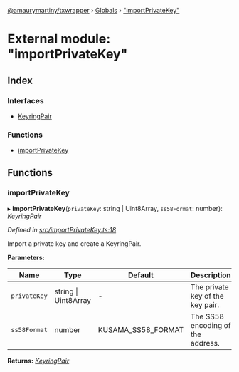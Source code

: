 [@amaurymartiny/txwrapper](../README.md) › [Globals](../globals.md) › ["importPrivateKey"](_importprivatekey_.md)

# External module: "importPrivateKey"

## Index

### Interfaces

* [KeyringPair](../interfaces/_importprivatekey_.keyringpair.md)

### Functions

* [importPrivateKey](_importprivatekey_.md#importprivatekey)

## Functions

###  importPrivateKey

▸ **importPrivateKey**(`privateKey`: string | Uint8Array, `ss58Format`: number): *[KeyringPair](../interfaces/_importprivatekey_.keyringpair.md)*

*Defined in [src/importPrivateKey.ts:18](https://github.com/paritytech/txwrapper/blob/29e727e/src/importPrivateKey.ts#L18)*

Import a private key and create a KeyringPair.

**Parameters:**

Name | Type | Default | Description |
------ | ------ | ------ | ------ |
`privateKey` | string &#124; Uint8Array | - | The private key of the key pair. |
`ss58Format` | number |  KUSAMA_SS58_FORMAT | The SS58 encoding of the address.  |

**Returns:** *[KeyringPair](../interfaces/_importprivatekey_.keyringpair.md)*
